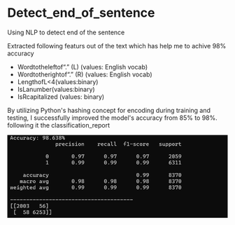 # Detect_end_of_sentence
Using NLP to detect end of the sentence 


Extracted following featurs out of the text which has help me to achive 98% accuracy
- Wordtotheleftof“.” (L) (values: English vocab)
- Wordtotherightof“.” (R) (values: English vocab)
- LengthofL<4(values:binary)
- IsLanumber(values:binary)
- IsRcapitalized (values: binary)

By utilizing Python's hashing concept for encoding during training and testing, I successfully improved the model's accuracy from 85% to 98%.
following it the classification_report 



![Output Image](output.png)
